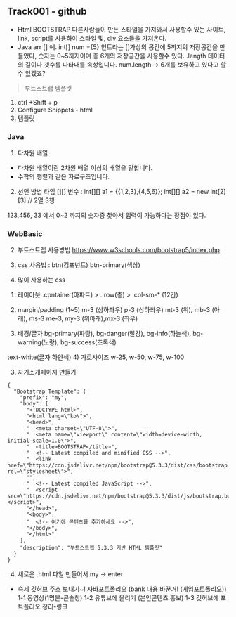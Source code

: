 ## Track001 -  github
- Html BOOTSTRAP
다른사람들이 만든 스타일을 가져와서 사용할수 있는 사이트, link, script를 사용하여 스타일 및, div 요소들을 가져온다.
- Java arr [] 
예. int[] num ={5} 인트라는 []가상의 공간에 5까지의 저장공간을 만들었다, 숫자는 0~5까지이며 총 6개의 저장공간을 사용할수 있다.
.length 데이터의 길이나 갯수를 나타내를 속성입니다.
num.length  -> 6개를 보유하고 있다고 할수 있겠죠?

> 부트스트랩 템플릿
1. ctrl +Shift + p
2. Configure Snippets - html
3. 템플릿

### Java
1. 다차원 배열 
- 다차원 배열이란 2차원 배열 이상의 배열을 말합니다.
- 수학의 행렬과 같은 자료구조입니다.
2. 선언 방법
 타입 [][] 변수 :
 int[][] a1 = {{1,2,3},{4,5,6}};
 int[][] a2 = new int[2][3] // 2열 3행

123,456, 33 에서  0~2 까지의 숫자중 찾아서 입력이 가능하다는 장점이 있다.

### WebBasic


2. 부트스트랩 사용방법 https://www.w3schools.com/bootstrap5/index.php
1. css
사용법 :  btn(컴포넌트) btn-primary(색상)

2. 많이 사용하는 css
1) 레이아웃
  .cpntainer(아파트) > . row(층) > .col-sm-* (12칸)

2) margin/padding (1~5)
  m-3 (상하좌우) p-3 (상하좌우)
  mt-3 (위), mb-3 (아래), ms-3 me-3, my-3 (위아래),mx-3 (좌우)
3) 배경/글자
  bg-primary(파랑), bg-danger(빨강), bg-info(하늘색), bg-warning(노랑), bg-success(초록색)

  text-white(글자 하얀색)
4) 가로사이즈
  w-25, w-50, w-75, w-100

3. 자기소개페이지 만들기



```
{
  "Bootstrap Template": {
    "prefix": "my",
    "body": [
      "<!DOCTYPE html>",
      "<html lang=\"ko\">",
      "<head>",
      "  <meta charset=\"UTF-8\">",
      "  <meta name=\"viewport\" content=\"width=device-width, initial-scale=1.0\">",
      "  <title>BOOTSTRAP</title>",
      "  <!-- Latest compiled and minified CSS -->",
      "  <link href=\"https://cdn.jsdelivr.net/npm/bootstrap@5.3.3/dist/css/bootstrap.min.css\" rel=\"stylesheet\">",
      "",
      "  <!-- Latest compiled JavaScript -->",
      "  <script src=\"https://cdn.jsdelivr.net/npm/bootstrap@5.3.3/dist/js/bootstrap.bundle.min.js\"></script>",
      "</head>",
      "<body>",
      "  <!-- 여기에 콘텐츠를 추가하세요 -->",
      "</body>",
      "</html>"
    ],
    "description": "부트스트랩 5.3.3 기반 HTML 템플릿"
  }
}
```
4. 새로운  .html 파일 만들어서 my → enter

- 숙제
깃허브 주소 보내기~!
자바포트폴리오 (bank 내용 바꾼거! (게임포트폴리오))
1-1 동영상(1명분-콘솔창)
1-2 유튜브에 올리기 (본인콘텐츠 홍보)
1-3 깃허브에 포트폴리오 정리-링크